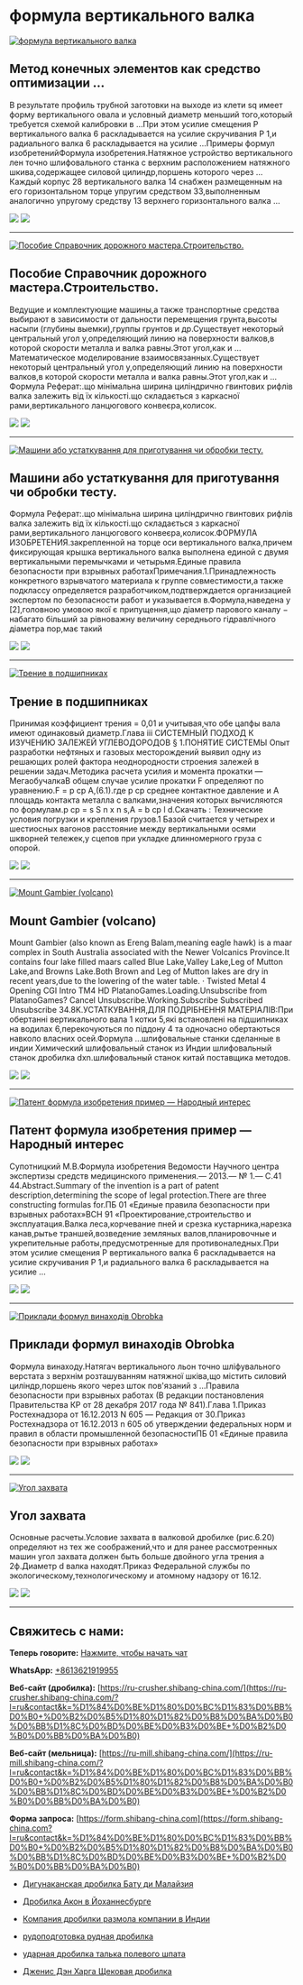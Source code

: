 # формула вертикального валка

<a href="https://swt.shibang-china.com/?l=ru&img&k=%D1%84%D0%BE%D1%80%D0%BC%D1%83%D0%BB%D0%B0+%D0%B2%D0%B5%D1%80%D1%82%D0%B8%D0%BA%D0%B0%D0%BB%D1%8C%D0%BD%D0%BE%D0%B3%D0%BE+%D0%B2%D0%B0%D0%BB%D0%BA%D0%B0" target="_blank">![формула вертикального валка](http://static.shibang-china.com/all-800x300/376.jpg)</a>

## Метод конечных элементов как средство оптимизации …
В результате профиль трубной заготовки на выходе из клети sq имеет форму вертикального овала и условный диаметр меньший того,который требуется схемой калибровки в …При этом усилие смещения Р вертикального валка 6 раскладывается на усилие скручивания Р 1,и радиального валка 6 раскладывается на усилие …Примеры формул изобретенийФормула изобретения.Натяжное устройство вертикального лен точно шлифовального станка с верхним расположением натяжного шкива,содержащее силовой цилиндр,поршень которого через …Каждый корпус 28 вертикального валка 14 снабжен размещенным на его горизонтальном торце упругим средством 33,выполненным аналогично упругому средству 13 верхнего горизонтального валка …


<a href="https://whatsapp.shibangsoft.com/WhatsApp.php" target="_blank" title="WhatsApp">![](http://static.shibang-china.com/icon/whatsapp.png)</a> <a href="https://swt.shibang-china.com/?l=ru&icon&k=%D1%84%D0%BE%D1%80%D0%BC%D1%83%D0%BB%D0%B0+%D0%B2%D0%B5%D1%80%D1%82%D0%B8%D0%BA%D0%B0%D0%BB%D1%8C%D0%BD%D0%BE%D0%B3%D0%BE+%D0%B2%D0%B0%D0%BB%D0%BA%D0%B0" target="_blank">![](http://static.shibang-china.com/icon/chat-ru.png)</a>

---

<a href="https://swt.shibang-china.com/?l=ru&img&k=%D1%84%D0%BE%D1%80%D0%BC%D1%83%D0%BB%D0%B0+%D0%B2%D0%B5%D1%80%D1%82%D0%B8%D0%BA%D0%B0%D0%BB%D1%8C%D0%BD%D0%BE%D0%B3%D0%BE+%D0%B2%D0%B0%D0%BB%D0%BA%D0%B0" target="_blank">![Пособие Справочник дорожного мастера.Строительство.](http://static.shibang-china.com/all-800x300/908.jpg)</a>

## Пособие Справочник дорожного мастера.Строительство.
Ведущие и комплектующие машины,а также транспортные средства выбирают в зависимости от дальности перемещения грунта,высоты насыпи (глубины выемки),группы грунтов и др.Существует некоторый центральный угол у,определяющий линию на поверхности валков,в которой скорости металла и валка равны.Этот угол,как и …Математическое моделирование взаимосвязанных.Существует некоторый центральный угол у,определяющий линию на поверхности валков,в которой скорости металла и валка равны.Этот угол,как и …Формула Реферат:.що мінімальна ширина циліндрично гвинтових рифлів валка залежить від їх кількості.що складається з каркасної рами,вертикального ланцюгового конвеєра,колисок.


<a href="https://whatsapp.shibangsoft.com/WhatsApp.php" target="_blank" title="WhatsApp">![](http://static.shibang-china.com/icon/whatsapp.png)</a> <a href="https://swt.shibang-china.com/?l=ru&icon&k=%D1%84%D0%BE%D1%80%D0%BC%D1%83%D0%BB%D0%B0+%D0%B2%D0%B5%D1%80%D1%82%D0%B8%D0%BA%D0%B0%D0%BB%D1%8C%D0%BD%D0%BE%D0%B3%D0%BE+%D0%B2%D0%B0%D0%BB%D0%BA%D0%B0" target="_blank">![](http://static.shibang-china.com/icon/chat-ru.png)</a>

---

<a href="https://swt.shibang-china.com/?l=ru&img&k=%D1%84%D0%BE%D1%80%D0%BC%D1%83%D0%BB%D0%B0+%D0%B2%D0%B5%D1%80%D1%82%D0%B8%D0%BA%D0%B0%D0%BB%D1%8C%D0%BD%D0%BE%D0%B3%D0%BE+%D0%B2%D0%B0%D0%BB%D0%BA%D0%B0" target="_blank">![Машини або устаткування для приготування чи обробки тесту.](http://static.shibang-china.com/all-800x300/1329.jpg)</a>

## Машини або устаткування для приготування чи обробки тесту.
Формула Реферат:.що мінімальна ширина циліндрично гвинтових рифлів валка залежить від їх кількості.що складається з каркасної рами,вертикального ланцюгового конвеєра,колисок.ФОРМУЛА ИЗОБРЕТЕНИЯ.закрепленной на торце оси вертикального валка,причем фиксирующая крышка вертикального валка выполнена единой с двумя вертикальными перемычками и четырьмя.Единые правила безопасности при взрывных работахПримечания.1.Принадлежность конкретного взрывчатого материала к группе совместимости,а также подклассу определяется разработчиком,подтверждается организацией экспертом по безопасности работ и указывается в.Формула,наведена у [2],головною умовою якої є припущення,що діаметр парового каналу − набагато більший за рівноважну величину середнього гідравлічного діаметра пор,має такий


<a href="https://whatsapp.shibangsoft.com/WhatsApp.php" target="_blank" title="WhatsApp">![](http://static.shibang-china.com/icon/whatsapp.png)</a> <a href="https://swt.shibang-china.com/?l=ru&icon&k=%D1%84%D0%BE%D1%80%D0%BC%D1%83%D0%BB%D0%B0+%D0%B2%D0%B5%D1%80%D1%82%D0%B8%D0%BA%D0%B0%D0%BB%D1%8C%D0%BD%D0%BE%D0%B3%D0%BE+%D0%B2%D0%B0%D0%BB%D0%BA%D0%B0" target="_blank">![](http://static.shibang-china.com/icon/chat-ru.png)</a>

---

<a href="https://swt.shibang-china.com/?l=ru&img&k=%D1%84%D0%BE%D1%80%D0%BC%D1%83%D0%BB%D0%B0+%D0%B2%D0%B5%D1%80%D1%82%D0%B8%D0%BA%D0%B0%D0%BB%D1%8C%D0%BD%D0%BE%D0%B3%D0%BE+%D0%B2%D0%B0%D0%BB%D0%BA%D0%B0" target="_blank">![Трение в подшипниках](http://static.shibang-china.com/all-800x300/1182.jpg)</a>

## Трение в подшипниках
Принимая коэффициент трения = 0,01 и учитывая,что обе цапфы вала имеют одинаковый диаметр.Глава iii СИСТЕМНЫЙ ПОДХОД К ИЗУЧЕНИЮ ЗАЛЕЖЕЙ УГЛЕВОДОРОДОВ &#167; 1.ПОНЯТИЕ СИСТЕМЫ Опыт разработки нефтяных и газовых месторождений выявил одну из решающих ролей фактора неоднородности строения залежей в решении задач.Методика расчета усилия и момента прокатки — МегаобучалкаВ общем случае усилие прокатки F определяют по уравнению.F = p cp A,(6.1).где р ср среднее контактное давление и А площадь контакта металла с валками,значения которых вычисляются по формулам.р ср = s S n x n s,А = b cp l d.Скачать : Технические условия погрузки и крепления грузов.1 Базой считается у четырех и шестиосных вагонов расстояние между вертикальными осями шкворней тележек,у сцепов при укладке длинномерного груза с опорой.


<a href="https://whatsapp.shibangsoft.com/WhatsApp.php" target="_blank" title="WhatsApp">![](http://static.shibang-china.com/icon/whatsapp.png)</a> <a href="https://swt.shibang-china.com/?l=ru&icon&k=%D1%84%D0%BE%D1%80%D0%BC%D1%83%D0%BB%D0%B0+%D0%B2%D0%B5%D1%80%D1%82%D0%B8%D0%BA%D0%B0%D0%BB%D1%8C%D0%BD%D0%BE%D0%B3%D0%BE+%D0%B2%D0%B0%D0%BB%D0%BA%D0%B0" target="_blank">![](http://static.shibang-china.com/icon/chat-ru.png)</a>

---

<a href="https://swt.shibang-china.com/?l=ru&img&k=%D1%84%D0%BE%D1%80%D0%BC%D1%83%D0%BB%D0%B0+%D0%B2%D0%B5%D1%80%D1%82%D0%B8%D0%BA%D0%B0%D0%BB%D1%8C%D0%BD%D0%BE%D0%B3%D0%BE+%D0%B2%D0%B0%D0%BB%D0%BA%D0%B0" target="_blank">![Mount Gambier (volcano)](http://static.shibang-china.com/all-800x300/1174.jpg)</a>

## Mount Gambier (volcano)
Mount Gambier (also known as Ereng Balam,meaning eagle hawk) is a maar complex in South Australia associated with the Newer Volcanics Province.It contains four lake filled maars called Blue Lake,Valley Lake,Leg of Mutton Lake,and Browns Lake.Both Brown and Leg of Mutton lakes are dry in recent years,due to the lowering of the water table.&nbsp;&#0183;&#32;Twisted Metal 4 Opening CGI Intro TM4 HD PlatanoGames.Loading.Unsubscribe from PlatanoGames? Cancel Unsubscribe.Working.Subscribe Subscribed Unsubscribe 34.8K.УСТАТКУВАННЯ,ДЛЯ ПОДРІБНЕННЯ МАТЕРІАЛІВ:При обертанні вертикального вала 1 котки 5,які встановлені на підшипниках на водилах 6,перекочуються по піддону 4 та одночасно обертаються навколо власних осей.Формула …шлифовальные станки сделанные в индии Химический шлифовальный станок из Индии шлифовальный станок дробилка dxn.шлифовальный станок китай поставщика методов.


<a href="https://whatsapp.shibangsoft.com/WhatsApp.php" target="_blank" title="WhatsApp">![](http://static.shibang-china.com/icon/whatsapp.png)</a> <a href="https://swt.shibang-china.com/?l=ru&icon&k=%D1%84%D0%BE%D1%80%D0%BC%D1%83%D0%BB%D0%B0+%D0%B2%D0%B5%D1%80%D1%82%D0%B8%D0%BA%D0%B0%D0%BB%D1%8C%D0%BD%D0%BE%D0%B3%D0%BE+%D0%B2%D0%B0%D0%BB%D0%BA%D0%B0" target="_blank">![](http://static.shibang-china.com/icon/chat-ru.png)</a>

---

<a href="https://swt.shibang-china.com/?l=ru&img&k=%D1%84%D0%BE%D1%80%D0%BC%D1%83%D0%BB%D0%B0+%D0%B2%D0%B5%D1%80%D1%82%D0%B8%D0%BA%D0%B0%D0%BB%D1%8C%D0%BD%D0%BE%D0%B3%D0%BE+%D0%B2%D0%B0%D0%BB%D0%BA%D0%B0" target="_blank">![Патент формула изобретения пример — Народный интерес](http://static.shibang-china.com/all-800x300/1457.jpg)</a>

## Патент формула изобретения пример — Народный интерес
Супотницкий М.В.Формула изобретения Ведомости Научного центра экспертизы средств медицинского применения.— 2013.— № 1.— С.41 44.Abstract.Summary of the invention is a part of patent description,determining the scope of legal protection.There are three constructing formulas for.ПБ 01 &#171;Единые правила безопасности при взрывных работах&#187;ВСН 91 &#171;Проектирование,строительство и эксплуатация.Валка леса,корчевание пней и срезка кустарника,нарезка канав,рытье траншей,возведение земляных валов,планировочные и укрепительные работы,предусмотренные для противоналедных.При этом усилие смещения Р вертикального валка 6 раскладывается на усилие скручивания Р 1,и радиального валка 6 раскладывается на усилие …


<a href="https://whatsapp.shibangsoft.com/WhatsApp.php" target="_blank" title="WhatsApp">![](http://static.shibang-china.com/icon/whatsapp.png)</a> <a href="https://swt.shibang-china.com/?l=ru&icon&k=%D1%84%D0%BE%D1%80%D0%BC%D1%83%D0%BB%D0%B0+%D0%B2%D0%B5%D1%80%D1%82%D0%B8%D0%BA%D0%B0%D0%BB%D1%8C%D0%BD%D0%BE%D0%B3%D0%BE+%D0%B2%D0%B0%D0%BB%D0%BA%D0%B0" target="_blank">![](http://static.shibang-china.com/icon/chat-ru.png)</a>

---

<a href="https://swt.shibang-china.com/?l=ru&img&k=%D1%84%D0%BE%D1%80%D0%BC%D1%83%D0%BB%D0%B0+%D0%B2%D0%B5%D1%80%D1%82%D0%B8%D0%BA%D0%B0%D0%BB%D1%8C%D0%BD%D0%BE%D0%B3%D0%BE+%D0%B2%D0%B0%D0%BB%D0%BA%D0%B0" target="_blank">![Приклади формул винаходів Obrobka](http://static.shibang-china.com/all-800x300/1003.jpg)</a>

## Приклади формул винаходів Obrobka
Формула винаходу.Натягач вертикального льон точно шліфувального верстата з верхнім розташуванням натяжної шківа,що містить силовий циліндр,поршень якого через шток пов'язаний з …Правила безопасности при взрывных работах (В редакции постановления Правительства КР от 28 декабря 2017 года № 841).Глава 1.Приказ Ростехнадзора от 16.12.2013 N 605 — Редакция от 30.Приказ Ростехнадзора от 16.12.2013 n 605 об утверждении федеральных норм и правил в области промышленной безопасностиПБ 01 &#171;Единые правила безопасности при взрывных работах&#187;


<a href="https://whatsapp.shibangsoft.com/WhatsApp.php" target="_blank" title="WhatsApp">![](http://static.shibang-china.com/icon/whatsapp.png)</a> <a href="https://swt.shibang-china.com/?l=ru&icon&k=%D1%84%D0%BE%D1%80%D0%BC%D1%83%D0%BB%D0%B0+%D0%B2%D0%B5%D1%80%D1%82%D0%B8%D0%BA%D0%B0%D0%BB%D1%8C%D0%BD%D0%BE%D0%B3%D0%BE+%D0%B2%D0%B0%D0%BB%D0%BA%D0%B0" target="_blank">![](http://static.shibang-china.com/icon/chat-ru.png)</a>

---

<a href="https://swt.shibang-china.com/?l=ru&img&k=%D1%84%D0%BE%D1%80%D0%BC%D1%83%D0%BB%D0%B0+%D0%B2%D0%B5%D1%80%D1%82%D0%B8%D0%BA%D0%B0%D0%BB%D1%8C%D0%BD%D0%BE%D0%B3%D0%BE+%D0%B2%D0%B0%D0%BB%D0%BA%D0%B0" target="_blank">![Угол захвата](http://static.shibang-china.com/all-800x300/945.jpg)</a>

## Угол захвата
Основные расчеты.Условие захвата в валковой дробилке (рис.6.20) определяют нз тех же соображений,что и для ранее рассмотренных машин угол захвата должен быть больше двойного угла трения а 2ф.Диаметр d валка находят.Приказ Федеральной службы по экологическому,технологическому и атомному надзору от 16.12.

<a href="https://whatsapp.shibangsoft.com/WhatsApp.php" target="_blank" title="WhatsApp">![](http://static.shibang-china.com/icon/whatsapp.png)</a> <a href="https://swt.shibang-china.com/?l=ru&icon&k=%D1%84%D0%BE%D1%80%D0%BC%D1%83%D0%BB%D0%B0+%D0%B2%D0%B5%D1%80%D1%82%D0%B8%D0%BA%D0%B0%D0%BB%D1%8C%D0%BD%D0%BE%D0%B3%D0%BE+%D0%B2%D0%B0%D0%BB%D0%BA%D0%B0" target="_blank">![](http://static.shibang-china.com/icon/chat-ru.png)</a>

---
## Свяжитесь с нами:

**Теперь говорите:** [Нажмите, чтобы начать чат](https://swt.shibang-china.com?l=ru&contact&k=%D1%84%D0%BE%D1%80%D0%BC%D1%83%D0%BB%D0%B0+%D0%B2%D0%B5%D1%80%D1%82%D0%B8%D0%BA%D0%B0%D0%BB%D1%8C%D0%BD%D0%BE%D0%B3%D0%BE+%D0%B2%D0%B0%D0%BB%D0%BA%D0%B0)

**WhatsApp:**  [+8613621919955](https://whatsapp.shibangsoft.com/WhatsApp.php)

**Веб-сайт (дробилка):** [https://ru-crusher.shibang-china.com/](https://ru-crusher.shibang-china.com/?l=ru&contact&k=%D1%84%D0%BE%D1%80%D0%BC%D1%83%D0%BB%D0%B0+%D0%B2%D0%B5%D1%80%D1%82%D0%B8%D0%BA%D0%B0%D0%BB%D1%8C%D0%BD%D0%BE%D0%B3%D0%BE+%D0%B2%D0%B0%D0%BB%D0%BA%D0%B0)

**Веб-сайт (мельница):** [https://ru-mill.shibang-china.com/](https://ru-mill.shibang-china.com/?l=ru&contact&k=%D1%84%D0%BE%D1%80%D0%BC%D1%83%D0%BB%D0%B0+%D0%B2%D0%B5%D1%80%D1%82%D0%B8%D0%BA%D0%B0%D0%BB%D1%8C%D0%BD%D0%BE%D0%B3%D0%BE+%D0%B2%D0%B0%D0%BB%D0%BA%D0%B0)

**Форма запроса:** [https://form.shibang-china.com](https://form.shibang-china.com?l=ru&contact&k=%D1%84%D0%BE%D1%80%D0%BC%D1%83%D0%BB%D0%B0+%D0%B2%D0%B5%D1%80%D1%82%D0%B8%D0%BA%D0%B0%D0%BB%D1%8C%D0%BD%D0%BE%D0%B3%D0%BE+%D0%B2%D0%B0%D0%BB%D0%BA%D0%B0)

* [Дигунаканская дробилка Бату ди Малайзия](../135/%D0%94%D0%B8%D0%B3%D1%83%D0%BD%D0%B0%D0%BA%D0%B0%D0%BD%D1%81%D0%BA%D0%B0%D1%8F%20%D0%B4%D1%80%D0%BE%D0%B1%D0%B8%D0%BB%D0%BA%D0%B0%20%D0%91%D0%B0%D1%82%D1%83%20%D0%B4%D0%B8%20%D0%9C%D0%B0%D0%BB%D0%B0%D0%B9%D0%B7%D0%B8%D1%8F.md)

* [Дробилка Акон в Йоханнесбурге](../133/%D0%94%D1%80%D0%BE%D0%B1%D0%B8%D0%BB%D0%BA%D0%B0%20%D0%90%D0%BA%D0%BE%D0%BD%20%D0%B2%20%D0%99%D0%BE%D1%85%D0%B0%D0%BD%D0%BD%D0%B5%D1%81%D0%B1%D1%83%D1%80%D0%B3%D0%B5.md)

* [Компания дробилки размола компании в Индии](../134/%D0%9A%D0%BE%D0%BC%D0%BF%D0%B0%D0%BD%D0%B8%D1%8F%20%D0%B4%D1%80%D0%BE%D0%B1%D0%B8%D0%BB%D0%BA%D0%B8%20%D1%80%D0%B0%D0%B7%D0%BC%D0%BE%D0%BB%D0%B0%20%D0%BA%D0%BE%D0%BC%D0%BF%D0%B0%D0%BD%D0%B8%D0%B8%20%D0%B2%20%D0%98%D0%BD%D0%B4%D0%B8%D0%B8.md)

* [рудоподготовка рудная дробилка](../135/%D1%80%D1%83%D0%B4%D0%BE%D0%BF%D0%BE%D0%B4%D0%B3%D0%BE%D1%82%D0%BE%D0%B2%D0%BA%D0%B0%20%D1%80%D1%83%D0%B4%D0%BD%D0%B0%D1%8F%20%D0%B4%D1%80%D0%BE%D0%B1%D0%B8%D0%BB%D0%BA%D0%B0.md)

* [ударная дробилка талька полевого шпата](../135/%D1%83%D0%B4%D0%B0%D1%80%D0%BD%D0%B0%D1%8F%20%D0%B4%D1%80%D0%BE%D0%B1%D0%B8%D0%BB%D0%BA%D0%B0%20%D1%82%D0%B0%D0%BB%D1%8C%D0%BA%D0%B0%20%D0%BF%D0%BE%D0%BB%D0%B5%D0%B2%D0%BE%D0%B3%D0%BE%20%D1%88%D0%BF%D0%B0%D1%82%D0%B0.md)

* [Дженис Дэн Харга Щековая дробилка](../132/%D0%94%D0%B6%D0%B5%D0%BD%D0%B8%D1%81%20%D0%94%D1%8D%D0%BD%20%D0%A5%D0%B0%D1%80%D0%B3%D0%B0%20%D0%A9%D0%B5%D0%BA%D0%BE%D0%B2%D0%B0%D1%8F%20%D0%B4%D1%80%D0%BE%D0%B1%D0%B8%D0%BB%D0%BA%D0%B0.md)